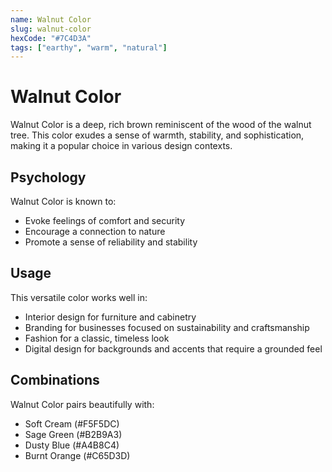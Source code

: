 ```yaml
---
name: Walnut Color  
slug: walnut-color  
hexCode: "#7C4D3A"  
tags: ["earthy", "warm", "natural"]  
---
```


# Walnut Color

Walnut Color is a deep, rich brown reminiscent of the wood of the walnut tree. This color exudes a sense of warmth, stability, and sophistication, making it a popular choice in various design contexts.

## Psychology

Walnut Color is known to:
- Evoke feelings of comfort and security
- Encourage a connection to nature
- Promote a sense of reliability and stability

## Usage

This versatile color works well in:
- Interior design for furniture and cabinetry
- Branding for businesses focused on sustainability and craftsmanship
- Fashion for a classic, timeless look
- Digital design for backgrounds and accents that require a grounded feel

## Combinations

Walnut Color pairs beautifully with:
- Soft Cream (#F5F5DC)
- Sage Green (#B2B9A3)
- Dusty Blue (#A4B8C4)
- Burnt Orange (#C65D3D)